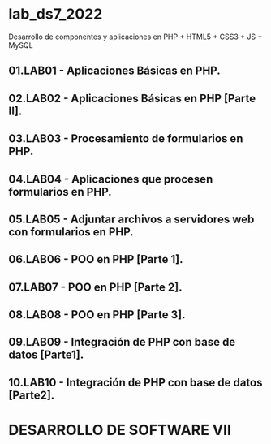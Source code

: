 # lab_ds7_2022
Desarrollo de componentes y aplicaciones en PHP + HTML5 + CSS3 + JS + MySQL

## 01.LAB01 - Aplicaciones Básicas en PHP.
## 02.LAB02 - Aplicaciones Básicas en PHP [Parte II].
## 03.LAB03 - Procesamiento de formularios en PHP.
## 04.LAB04 - Aplicaciones que procesen formularios en PHP.
## 05.LAB05 - Adjuntar archivos a servidores web con formularios en PHP.
## 06.LAB06 - POO en PHP [Parte 1].
## 07.LAB07 - POO en PHP [Parte 2].
## 08.LAB08 - POO en PHP [Parte 3].
## 09.LAB09 - Integración de PHP con base de datos [Parte1].
## 10.LAB10 - Integración de PHP con base de datos [Parte2].

# DESARROLLO DE SOFTWARE VII